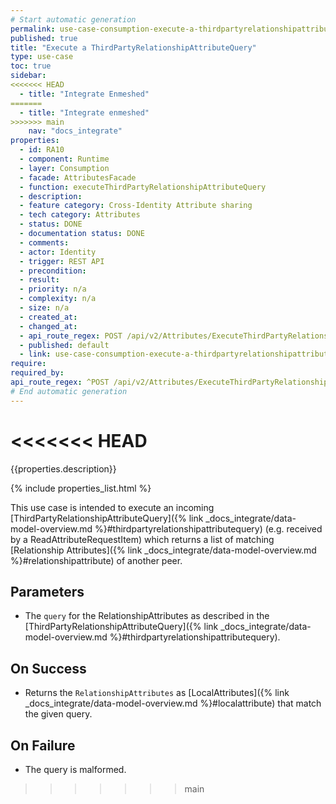 ```yaml
---
# Start automatic generation
permalink: use-case-consumption-execute-a-thirdpartyrelationshipattributequery
published: true
title: "Execute a ThirdPartyRelationshipAttributeQuery"
type: use-case
toc: true
sidebar:
<<<<<<< HEAD
  - title: "Integrate Enmeshed"
=======
  - title: "Integrate enmeshed"
>>>>>>> main
    nav: "docs_integrate"
properties:
  - id: RA10
  - component: Runtime
  - layer: Consumption
  - facade: AttributesFacade
  - function: executeThirdPartyRelationshipAttributeQuery
  - description:
  - feature category: Cross-Identity Attribute sharing
  - tech category: Attributes
  - status: DONE
  - documentation status: DONE
  - comments:
  - actor: Identity
  - trigger: REST API
  - precondition:
  - result:
  - priority: n/a
  - complexity: n/a
  - size: n/a
  - created_at:
  - changed_at:
  - api_route_regex: POST /api/v2/Attributes/ExecuteThirdPartyRelationshipAttributeQuery
  - published: default
  - link: use-case-consumption-execute-a-thirdpartyrelationshipattributequery
require:
required_by:
api_route_regex: ^POST /api/v2/Attributes/ExecuteThirdPartyRelationshipAttributeQuery$
# End automatic generation
---
```

<<<<<<< HEAD
=======

{{properties.description}}

{% include properties_list.html %}

This use case is intended to execute an incoming [ThirdPartyRelationshipAttributeQuery]({% link _docs_integrate/data-model-overview.md %}#thirdpartyrelationshipattributequery)
(e.g. received by a ReadAttributeRequestItem) which returns a list of matching
[Relationship Attributes]({% link _docs_integrate/data-model-overview.md %}#relationshipattribute)
of another peer.

## Parameters

- The `query` for the RelationshipAttributes as described in the [ThirdPartyRelationshipAttributeQuery]({% link _docs_integrate/data-model-overview.md %}#thirdpartyrelationshipattributequery).

## On Success

- Returns the `RelationshipAttributes` as [LocalAttributes]({% link _docs_integrate/data-model-overview.md %}#localattribute) that match the given query.

## On Failure

- The query is malformed.
>>>>>>> main
